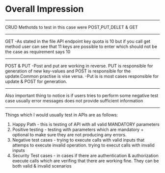 # Overall Impression

---

CRUD Methotds to test in this case were POST,PUT,DELET & GET

---

GET
-As stated in the file API endpoint key quota is 10 but if you call get method user can see that 11 keys are possible to enter which should not be the case as requirement says 10

---

POST & PUT
-Post and put are working in reverse. PUT is responsible for generation of new key-values and POST is responsible for the update.Common practise is vise versa.
-Put is is most cases responsible for update & POST for generation.

---

Also important thing to notice is if users tries to perform some negative test case usually error messages does not provide sufficient information

---

Things which I would usually test in APIs are as follows:

1. Happy Path - this is testing of API with all valid MANDATORY parameters
2. Positive testing - testing with parameters which are mandatory + optional to make sure they are not producing any errors.
3. Negative test cases - trying to execute calls with valid inputs that attemps to execute invalid operation. trying to execut calls with invalid inputs
4. Security Test cases - in cases if there are authentication & authorization execute calls which are verifing that there are working fine. They can be both valid & invalid scenarios
